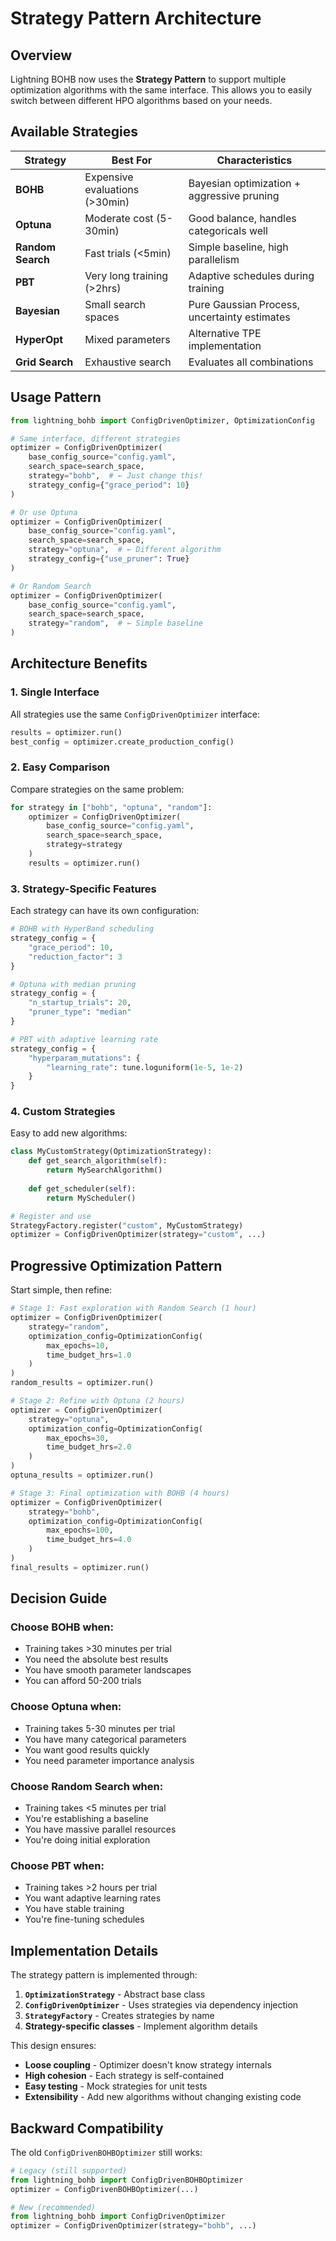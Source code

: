 # Strategy Pattern Architecture

## Overview

Lightning BOHB now uses the **Strategy Pattern** to support multiple optimization algorithms with the same interface. This allows you to easily switch between different HPO algorithms based on your needs.

## Available Strategies

| Strategy | Best For | Characteristics |
|----------|----------|-----------------|
| **BOHB** | Expensive evaluations (>30min) | Bayesian optimization + aggressive pruning |
| **Optuna** | Moderate cost (5-30min) | Good balance, handles categoricals well |
| **Random Search** | Fast trials (<5min) | Simple baseline, high parallelism |
| **PBT** | Very long training (>2hrs) | Adaptive schedules during training |
| **Bayesian** | Small search spaces | Pure Gaussian Process, uncertainty estimates |
| **HyperOpt** | Mixed parameters | Alternative TPE implementation |
| **Grid Search** | Exhaustive search | Evaluates all combinations |

## Usage Pattern

```python
from lightning_bohb import ConfigDrivenOptimizer, OptimizationConfig

# Same interface, different strategies
optimizer = ConfigDrivenOptimizer(
    base_config_source="config.yaml",
    search_space=search_space,
    strategy="bohb",  # ← Just change this!
    strategy_config={"grace_period": 10}
)

# Or use Optuna
optimizer = ConfigDrivenOptimizer(
    base_config_source="config.yaml",
    search_space=search_space,
    strategy="optuna",  # ← Different algorithm
    strategy_config={"use_pruner": True}
)

# Or Random Search
optimizer = ConfigDrivenOptimizer(
    base_config_source="config.yaml",
    search_space=search_space,
    strategy="random",  # ← Simple baseline
)
```

## Architecture Benefits

### 1. **Single Interface**
All strategies use the same `ConfigDrivenOptimizer` interface:
```python
results = optimizer.run()
best_config = optimizer.create_production_config()
```

### 2. **Easy Comparison**
Compare strategies on the same problem:
```python
for strategy in ["bohb", "optuna", "random"]:
    optimizer = ConfigDrivenOptimizer(
        base_config_source="config.yaml",
        search_space=search_space,
        strategy=strategy
    )
    results = optimizer.run()
```

### 3. **Strategy-Specific Features**
Each strategy can have its own configuration:
```python
# BOHB with HyperBand scheduling
strategy_config = {
    "grace_period": 10,
    "reduction_factor": 3
}

# Optuna with median pruning
strategy_config = {
    "n_startup_trials": 20,
    "pruner_type": "median"
}

# PBT with adaptive learning rate
strategy_config = {
    "hyperparam_mutations": {
        "learning_rate": tune.loguniform(1e-5, 1e-2)
    }
}
```

### 4. **Custom Strategies**
Easy to add new algorithms:
```python
class MyCustomStrategy(OptimizationStrategy):
    def get_search_algorithm(self):
        return MySearchAlgorithm()
    
    def get_scheduler(self):
        return MyScheduler()

# Register and use
StrategyFactory.register("custom", MyCustomStrategy)
optimizer = ConfigDrivenOptimizer(strategy="custom", ...)
```

## Progressive Optimization Pattern

Start simple, then refine:

```python
# Stage 1: Fast exploration with Random Search (1 hour)
optimizer = ConfigDrivenOptimizer(
    strategy="random",
    optimization_config=OptimizationConfig(
        max_epochs=10,
        time_budget_hrs=1.0
    )
)
random_results = optimizer.run()

# Stage 2: Refine with Optuna (2 hours)
optimizer = ConfigDrivenOptimizer(
    strategy="optuna",
    optimization_config=OptimizationConfig(
        max_epochs=30,
        time_budget_hrs=2.0
    )
)
optuna_results = optimizer.run()

# Stage 3: Final optimization with BOHB (4 hours)
optimizer = ConfigDrivenOptimizer(
    strategy="bohb",
    optimization_config=OptimizationConfig(
        max_epochs=100,
        time_budget_hrs=4.0
    )
)
final_results = optimizer.run()
```

## Decision Guide

### Choose **BOHB** when:
- Training takes >30 minutes per trial
- You need the absolute best results
- You have smooth parameter landscapes
- You can afford 50-200 trials

### Choose **Optuna** when:
- Training takes 5-30 minutes per trial
- You have many categorical parameters
- You want good results quickly
- You need parameter importance analysis

### Choose **Random Search** when:
- Training takes <5 minutes per trial
- You're establishing a baseline
- You have massive parallel resources
- You're doing initial exploration

### Choose **PBT** when:
- Training takes >2 hours per trial
- You want adaptive learning rates
- You have stable training
- You're fine-tuning schedules

## Implementation Details

The strategy pattern is implemented through:

1. **`OptimizationStrategy`** - Abstract base class
2. **`ConfigDrivenOptimizer`** - Uses strategies via dependency injection
3. **`StrategyFactory`** - Creates strategies by name
4. **Strategy-specific classes** - Implement algorithm details

This design ensures:
- **Loose coupling** - Optimizer doesn't know strategy internals
- **High cohesion** - Each strategy is self-contained
- **Easy testing** - Mock strategies for unit tests
- **Extensibility** - Add new algorithms without changing existing code

## Backward Compatibility

The old `ConfigDrivenBOHBOptimizer` still works:
```python
# Legacy (still supported)
from lightning_bohb import ConfigDrivenBOHBOptimizer
optimizer = ConfigDrivenBOHBOptimizer(...)

# New (recommended)
from lightning_bohb import ConfigDrivenOptimizer
optimizer = ConfigDrivenOptimizer(strategy="bohb", ...)
```